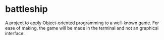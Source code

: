 # battleship
A project to apply Object-oriented programming to a well-known game. For ease of making, the game will be made in the terminal and not an graphical interface.  
